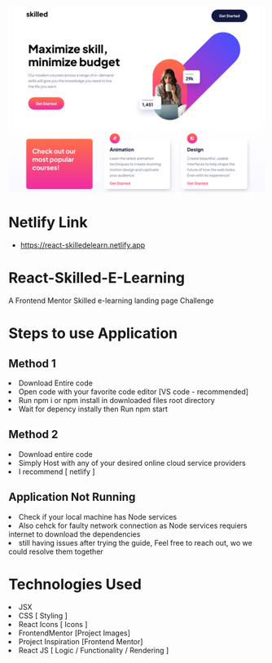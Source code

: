 ![Project Preview](Projectpreview.png)

# Netlify Link

- https://react-skilledelearn.netlify.app

# React-Skilled-E-Learning

A Frontend Mentor Skilled e-learning landing page Challenge

# Steps to use Application

## Method 1

<li> Download Entire code
<li> Open code with your favorite code editor [VS code - recommended]
<li> Run npm i or npm install in downloaded files root directory
<li> Wait for depency instally then Run npm start

## Method 2
<li> Download entire code
<li> Simply Host with any of your desired  online cloud service providers 
<li> I recommend [ netlify ]

## Application Not Running
<li> Check if your local machine has Node services
<li> Also cehck for faulty network connection as Node services requiers internet to download the dependencies
<li> still having issues after trying the guide, Feel free to reach out, wo we could resolve them together

  
# Technologies Used <br>
<li> JSX
<li> CSS [ Styling ]
<li> React Icons [ Icons ]
<li> FrontendMentor [Project Images]
<li> Project Inspiration [Frontend Mentor]
<li> React JS [ Logic / Functionality / Rendering ]
